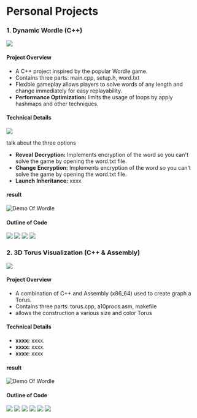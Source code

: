 # Personal Projects
### **1. Dynamic Wordle (C++)**

![](assets/img/WD0.PNG) 

#### **Project Overview**
- A C++ project inspired by the popular Wordle game.
- Contains three parts: main.cpp, setup.h, word.txt
- Flexible gameplay allows players to solve words of any length and change immediately for easy replayability.
- **Performance Optimization:** limits the usage of loops by apply hashmaps and other techniques.

#### **Technical Details**
![](assets/img/WD1.PNG) 

talk about the three options

- **Reveal**
**Decryption:** Implements encryption of the word so you can't solve the game by opening the word.txt file.
- **Change**
**Encryption:** Implements encryption of the word so you can't solve the game by opening the word.txt file.
- **Launch**
**Inheritance:** xxxx

#### **result**
![Demo Of Wordle](assets/img/WD4.PNG) 

#### **Outline of Code**
![](assets/img/W1.PNG) 
![](assets/img/W2.PNG) 
![](assets/img/W3.PNG) 
![](assets/img/W4.PNG) 


### **2. 3D Torus Visualization (C++ & Assembly)**

![](assets/img/TorusG.PNG) 

#### **Project Overview**
- A combination of C++ and Assembly (x86_64) used to create graph a Torus.
- Contains three parts: torus.cpp, a10procs.asm, makefile
- allows the construction a various size and color Torus 

#### **Technical Details**
- **xxxx:** xxxx.
- **xxxx:** xxxx.
- **xxxx:** xxxx

#### **result**
![Demo Of Wordle](assets/img/TorusP.PNG) 

#### **Outline of Code**
![](assets/img/T1.PNG) 
![](assets/img/t2.PNG) 
![](assets/img/T3.PNG) 
![](assets/img/T4.PNG) 
![](assets/img/T5.PNG) 
![](assets/img/T6.PNG) 
